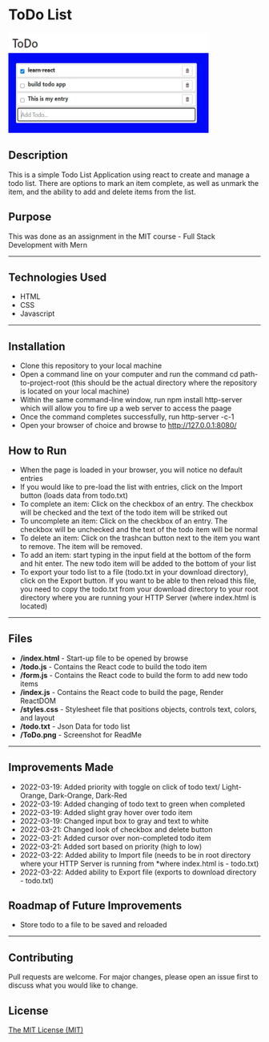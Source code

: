 # ToDo List
<img src="./ToDo.png" height="200px" width="400px"/>

## Description 
This is a simple Todo List Application using react to create and manage a todo list. There are options to mark an item complete, as well as unmark the item, and the ability to add and delete items from the list.

## Purpose 
This was done as an assignment in the MIT course - Full Stack Development with Mern

---------

## Technologies Used 
- HTML
- CSS
- Javascript

---------

## Installation 
- Clone this repository to your local machine
- Open a command line on your computer and run the command cd path-to-project-root (this should be the actual directory where the repository is located on your local machine)
- Within the same command-line window, run npm install http-server which will allow you to fire up a web server to access the paage
- Once the command completes successfully, run http-server -c-1
- Open your browser of choice and browse to http://127.0.0.1:8080/

## How to Run 
- When the page is loaded in your browser, you will notice no default entries
- If you would like to pre-load the list with entries, click on the Import button (loads data from todo.txt)
- To complete an item: Click on the checkbox of an entry. The checkbox will be checked and the text of the todo item will be striked out
- To uncomplete an item: Click on the checkbox of an entry. The checkbox will be unchecked and the text of the todo item will be normal
- To delete an item: Click on the trashcan button next to the item you want to remove. The item will be removed.
- To add an item: start typing in the input field at the bottom of the form and hit enter. The new todo item will be added to the bottom of your list
- To export your todo list to a file (todo.txt in your download directory), click on the Export button. If you want to be able to then reload this file, you need to copy the todo.txt from your download directory to your root directory where you are running your HTTP Server (where index.html is located)

---------

## Files 
- **/index.html** - Start-up file to be opened by browse 
- **/todo.js** - Contains the React code to build the todo item
- **/form.js** - Contains the React code to build the form to add new todo items
- **/index.js** - Contains the React code to build the page, Render ReactDOM
- **/styles.css** - Stylesheet file that positions objects, controls text, colors, and layout
- **/todo.txt** - Json Data for todo list
- **/ToDo.png** - Screenshot for ReadMe

---------

## Improvements Made
- 2022-03-19: Added priority with toggle on click of todo text/ Light-Orange, Dark-Orange, Dark-Red
- 2022-03-19: Added changing of todo text to green when completed
- 2022-03-19: Added slight gray hover over todo item
- 2022-03-19: Changed input box to gray and text to white
- 2022-03-21: Changed look of checkbox and delete button
- 2022-03-21: Added cursor over non-completed todo item
- 2022-03-21: Added sort based on priority (high to low)
- 2022-03-22: Added ability to Import file (needs to be in root directory where your HTTP Server is running from *where index.html is - todo.txt)
- 2022-03-22: Added ability to Export file (exports to download directory - todo.txt)

## Roadmap of Future Improvements
- Store todo to a file to be saved and reloaded

---------


## Contributing 
Pull requests are welcome. For major changes, please open an issue first to discuss what you would like to change.

## License
[The MIT License (MIT)](https://github.com/slumpbuster/Formik/blob/main/LICENSE)
